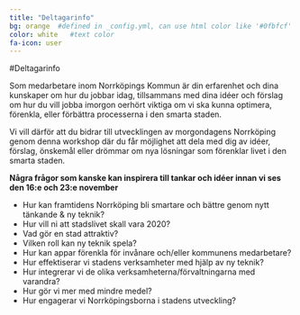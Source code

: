 ```yaml
---
title: "Deltagarinfo"
bg: orange  #defined in _config.yml, can use html color like '#0fbfcf'
color: white   #text color
fa-icon: user
---
```


#Deltagarinfo


Som medarbetare inom Norrköpings Kommun är din erfarenhet och dina kunskaper om hur du jobbar idag, tillsammans med dina idéer och förslag om hur du vill jobba imorgon oerhört viktiga om vi ska kunna optimera, förenkla, eller förbättra processerna i den smarta staden.

Vi vill därför att du bidrar till utvecklingen av morgondagens Norrköping genom denna workshop där du får möjlighet att dela med dig av idéer, förslag, önskemål eller drömmar om nya lösningar som förenklar livet i den smarta staden. 

**Några frågor som kanske kan inspirera till tankar och idéer innan vi ses den 16:e och 23:e november**

- Hur kan framtidens Norrköping bli smartare och bättre genom nytt tänkande & ny teknik? 
- Hur vill ni att stadslivet skall vara 2020?
- Vad gör en stad attraktiv?
- Vilken roll kan ny teknik spela? 
- Hur kan appar förenkla för invånare och/eller kommunens medarbetare? 
- Hur effektiserar vi stadens verksamheter med hjälp av ny teknik?
- Hur integrerar vi de olika verksamheterna/förvaltningarna med varandra?
- Hur gör vi mer med mindre medel?
- Hur engagerar vi Norrköpingsborna i stadens utveckling?